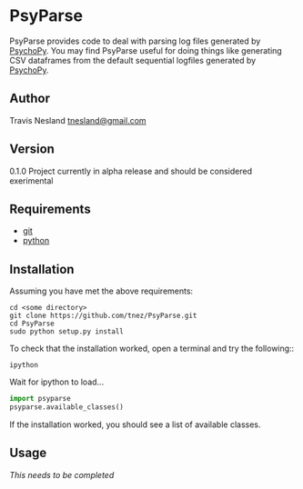 # PsyParse

PsyParse provides code to deal with parsing log files generated by
[PsychoPy](www.psychopy.org). You may find PsyParse useful for doing
things like generating CSV dataframes from the default sequential
logfiles generated by [PsychoPy](www.psychopy.org).

## Author

Travis Nesland <tnesland@gmail.com>

## Version

0.1.0 Project currently in alpha release and should be considered exerimental

## Requirements

* [git](http://git-scm.com/)
* [python](http://www.python.org/)

## Installation

Assuming you have met the above requirements:

```shell
cd <some directory>
git clone https://github.com/tnez/PsyParse.git
cd PsyParse
sudo python setup.py install
```

To check that the installation worked, open a terminal and try the
following::

```shell
ipython
```

Wait for ipython to load...

```python
import psyparse
psyparse.available_classes()
```

If the installation worked, you should see a list of available
classes.

## Usage

*This needs to be completed*
